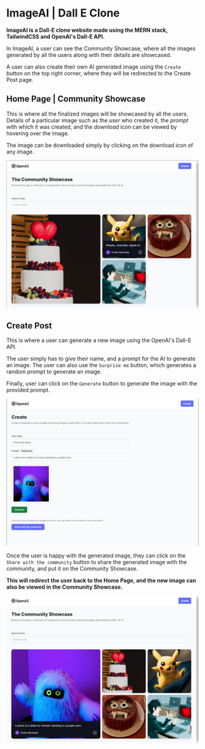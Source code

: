 
# ImageAI | Dall E Clone

**ImageAI is a Dall-E clone website made using the MERN stack, TailwindCSS and OpenAI's Dall-E API.**

In ImageAI, a user can see the Community Showcase, where all the images generated by all the users along with their details are showcased.

A user can also create their own AI generated image using the `Create` button on the top right corner, where they will be redirected to the Create Post page.

## Home Page | Community Showcase

This is where all the finalized images will be showcased by all the users. Details of a particular image such as the *user* who created it, the *prompt* with which it was created, and the *download* icon can be viewed by hovering over the image.

The image can be downloaded simply by clicking on the download icon of any image.

![Community Showcase](https://raw.githubusercontent.com/Kinshu-Learner/ImageAI/master/Screenshots/Community%20Showcase%201.png)

## Create Post

This is where a user can generate a new image using the OpenAI's Dall-E API. 

The user simply has to give their name, and a prompt for the AI to generate an image. The user can also use the `Surprise me` button, which generates a random prompt to generate an image.

Finally, user can click on the `Generate` button to generate the image with the provided prompt.

![Create Post](https://raw.githubusercontent.com/Kinshu-Learner/ImageAI/master/Screenshots/Create%20Post%201.png)

Once the user is happy with the generated image, they can click on the `Share with the community` button to share the generated image with the community, and put it on the Community Showcase.

**This will redirect the user back to the Home Page, and the new image can also be viewed in the Community Showcase.**

![Updated Showcase](https://raw.githubusercontent.com/Kinshu-Learner/ImageAI/master/Screenshots/Updated%20Showcase%201.png)
